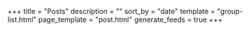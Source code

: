 +++
title = "Posts"
description = ""
sort_by = "date"
template = "group-list.html"
page_template = "post.html"
generate_feeds = true
+++
